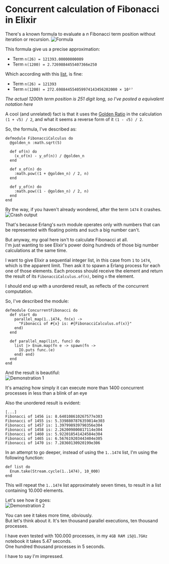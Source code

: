 # Concurrent calculation of Fibonacci in Elixir

There's a known formula to evaluate a *n* Fibonacci term position without iteration or recursion.
![Formula](https://s30.postimg.org/ndks6gohd/fib_formula.jpg)

This formula give us a precise approximation:  
+ Term `n(26) = 121393.00000000009`
+ Term `n(1200) = 2.7269884455407366e250`

Which according with this [list](https://oeis.org/A000045/b000045.txt), is fine:  
+ Term `n(26) = 121393`
+ Term `n(1200) = 272.698844554059974143456202000 × 10²⁷`

*The actual 1200th term position is 251 digit long, so I've posted a equivalent notation here*

A cool (and unrelated) fact is that it uses the [Golden Ratio](https://en.wikipedia.org/wiki/Golden_ratio) in the calculation `(1 + √5) / 2`, and what it seems a reverse form of it `(1 - √5) / 2`.

So, the formula, I've described as:
```
defmodule FibonacciCalculus do
  @golden_n :math.sqrt(5)

  def of(n) do
    (x_of(n) - y_of(n)) / @golden_n
  end

  def x_of(n) do
    :math.pow((1 + @golden_n) / 2, n)
  end

  def y_of(n) do
    :math.pow((1 - @golden_n) / 2, n)
  end
end
```

By the way, if you haven't already wondered, after the term `1474` it crashes.
![Crash output](https://s26.postimg.org/4g4r3i049/Screen_Shot_2017-09-21_at_02.16.56.png)

That's because Erlang's `math` module operates only with numbers that can be represented with floating points and such a big number can't.

But anyway, my goal here isn't to calculate Fibonacci at all.  
I'm just wanting to see Elixir's power doing hundreds of those big number calculations at the same time.

I want to give Elixir a sequential integer list, in this case from `1` to `1474`, which is the apparent limit. Then ask it to spawn a Erlang process for each one of those elements. Each process should receive the element and return the result of its `FibonacciCalculus.of(n)`, being `n` the element.

I should end up with a unordered result, as reflects of the concurrent computation.

So, I've described the module:
```
defmodule ConcurrentFibonacci do
  def start do
    parallel_map(1..1474, fn(x) ->
      "Fibonacci of #{x} is: #{FibonacciCalculus.of(x)}"
    end)
  end

  def parallel_map(list, func) do
    list |> Enum.map(fn e -> spawn(fn ->
      IO.puts func.(e)
    end) end)
  end
end
```

And the result is beautiful:  
![Demonstration 1](https://media.giphy.com/media/l378rfb3u84kmLFAY/giphy.gif)

It's amazing how simply it can execute more than 1400 concurrent processes in less than a blink of an eye

Also the unordered result is evident:
```
[...]
Fibonacci of 1456 is: 8.640108610267577e303
Fibonacci of 1455 is: 5.3398807876359814e303
Fibonacci of 1457 is: 1.397998939790356e304
Fibonacci of 1458 is: 2.262009800817114e304
Fibonacci of 1460 is: 5.922018541424584e304
Fibonacci of 1465 is: 6.567619203443404e305
Fibonacci of 1470 is: 7.28360130920199e306
```

In an attempt to go deeper, instead of using the `1..1474` list, I'm using the following function:
```
def list do
  Enum.take(Stream.cycle(1..1474), 10_000)
end
```

This will repeat the `1..1474` list approximately seven times, to result in a list containing 10.000 elements.

Let's see how it goes:  
![Demonstration 2](https://media.giphy.com/media/3ov9k2pMG5VDnD6ZyM/giphy.gif)

You can see it takes more time, obviously.  
But let's think about it. It's ten thousand parallel executions, ten thousand processes.

I have even tested with 100.000 processes, in my `4GB RAM i5@1.7GHz` notebook it takes 5.47 seconds.  
One hundred thousand processes in 5 seconds.

I have to say I'm impressed.
